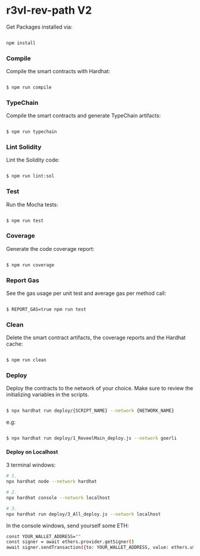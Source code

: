 # r3vl-rev-path V2

Get Packages installed via:

```sh

npm install

```

  

### Compile

  

Compile the smart contracts with Hardhat:

  

```sh

$ npm run compile

```

  

### TypeChain

  

Compile the smart contracts and generate TypeChain artifacts:

  

```sh

$ npm run typechain

```

  

### Lint Solidity

  

Lint the Solidity code:

  

```sh

$ npm run lint:sol

```

  

### Test

  

Run the Mocha tests:

  

```sh

$ npm run test

```

  

### Coverage

  

Generate the code coverage report:

  

```sh

$ npm run coverage

```

  

### Report Gas

  

See the gas usage per unit test and average gas per method call:

  

```sh

$ REPORT_GAS=true npm run test

```

  

### Clean

  

Delete the smart contract artifacts, the coverage reports and the Hardhat cache:

  

```sh

$ npm run clean

```

  

### Deploy

  

Deploy the contracts to the network of your choice. Make sure to review the initializing variables in the scripts.

  

```sh

$ npx hardhat run deploy/{SCRIPT_NAME} --network {NETWORK_NAME}

```

e.g:

```sh

$ npx hardhat run deploy/1_ReveelMain_deploy.js --network goerli

```

#### Deploy on Localhost

3 terminal windows:

```sh
# 1.
npx hardhat node --network hardhat

# 2.
npx hardhat console --network localhost

# 3.
npx hardhat run deploy/3_All_deploy.js --network localhost
```

In the console windows, send yourself some ETH:

```sh
const YOUR_WALLET_ADDRESS=""
const signer = await ethers.provider.getSigner()
await signer.sendTransaction({to: YOUR_WALLET_ADDRESS, value: ethers.utils.parseEther("1")})
```
